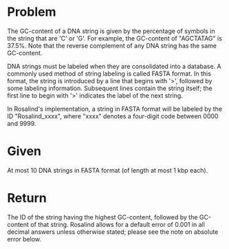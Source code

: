 # Problem

The GC-content of a DNA string is given by the percentage of symbols in the string that are 'C' or 'G'. For example, the GC-content of "AGCTATAG" is 37.5%. Note that the reverse complement of any DNA string has the same GC-content.

DNA strings must be labeled when they are consolidated into a database. A commonly used method of string labeling is called FASTA format. In this format, the string is introduced by a line that begins with '>', followed by some labeling information. Subsequent lines contain the string itself; the first line to begin with '>' indicates the label of the next string.

In Rosalind's implementation, a string in FASTA format will be labeled by the ID "Rosalind_xxxx", where "xxxx" denotes a four-digit code between 0000 and 9999.

# Given
At most 10 DNA strings in FASTA format (of length at most 1 kbp each).

# Return
The ID of the string having the highest GC-content, followed by the GC-content of that string. Rosalind allows for a default error of 0.001 in all decimal answers unless otherwise stated; please see the note on absolute error below.

